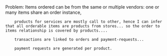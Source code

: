 <order-notification>
    Problem:
        Items ordered can be from the same or multiple vendors:
        one or many items share an order instance, 

        products for services are mostly call to other, hence I can infer that all orderable items are products from stores... so the order to items relationship is covered by products....

        transactions are linked to orders and payment-requests... 

        payment requests are generated per product.
</order-notification>
